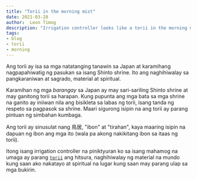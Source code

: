 ```yaml
---
title: "Torii in the morning mist"
date: 2021-03-28
author:  Leon Timog
description: "Irrigation controller looks like a torii in the morning mist"
tags:
- blog
- torii
- morning
---
```

Ang torii ay isa sa mga natatanging tanawin sa Japan at karamihang nagpapahiwatig ng pasukan sa isang Shinto shrine. Ito ang naghihiwalay sa pangkaraniwan at sagrado, material at spiritual.

Karamihan ng mga *barangay* sa Japan ay may sari-sariling Shinto shrine at may ganitong torii sa harapan. Kung pupunta ang mga bata sa mga shrine na ganito ay iniiwan nila ang bisikleta sa labas ng torii, isang tanda ng respeto sa pagpasok sa shrine. Maari sigurong isipin na ang torii ay parang pintuan ng simbahan kumbaga.

Ang torii ay sinusulat nang 鳥居, "ibon" at "tirahan", kaya maaring isipin na dapuan ng ibon ang mga ito (wala pa akong nakikitang ibon sa itaas ng torii).

Itong isang irrigation controller na piniktyuran ko sa isang mahamog na umaga ay parang [`torii`](/torii-in-the-morning-mist/irrigation-controller-as-torii.jpg "Irrigation controller as Torii") ang hitsura, naghihiwalay ng material na mundo kung saan ako nakatayo at spiritual na lugar kung saan may parang ulap sa mga bukirin.
